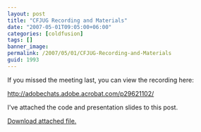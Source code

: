```yaml
---
layout: post
title: "CFJUG Recording and Materials"
date: "2007-05-01T09:05:00+06:00"
categories: [coldfusion]
tags: []
banner_image: 
permalink: /2007/05/01/CFJUG-Recording-and-Materials
guid: 1993
---
```


If you missed the meeting last, you can view the recording here:

<a href="http://adobechats.adobe.acrobat.com/p29621102/">http://adobechats.adobe.acrobat.com/p29621102/</a>

I've attached the code and presentation slides to this post.<p><a href='enclosures/D{% raw %}%3A%{% endraw %}5Cwebsites{% raw %}%5Cdev%{% endraw %}2Ecamdenfamily{% raw %}%2Ecom%{% endraw %}5Cenclosures{% raw %}%2Fvariabletypes%{% endraw %}2Ezip'>Download attached file.</a></p>
